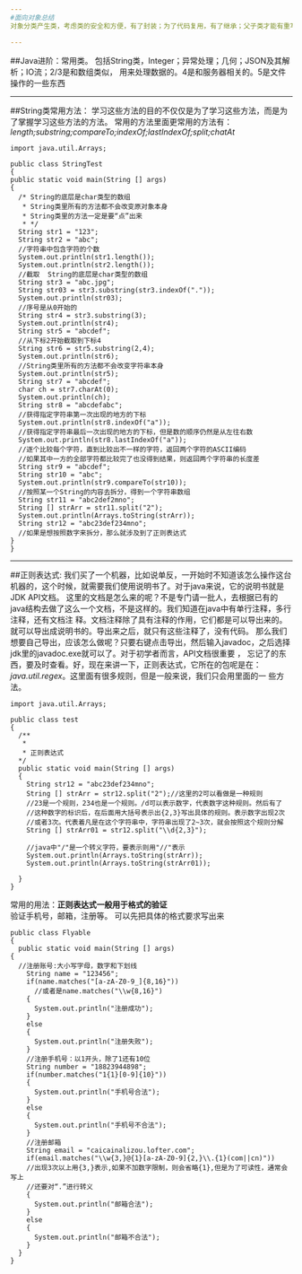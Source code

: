 ```yaml
---
#面向对象总结	
对象分类产生类，考虑类的安全和方便，有了封装；为了代码复用，有了继承；父子类才能有重写，重写是多态的前提。

---
```

##Java进阶：常用类。
包括String类，Integer；异常处理；几何；JSON及其解析；IO流；2/3是和数组类似， 用来处理数据的。4是和服务器相关的。5是文件操作的一些东西

---
##String类常用方法：
学习这些方法的目的不仅仅是为了学习这些方法，而是为了掌握学习这些方法的方法。
常用的方法里面更常用的方法有：*length;substring;compareTo;indexOf;lastIndexOf;split;chatAt*

    import java.util.Arrays;

    public class StringTest
    {
    public static void main(String [] args)
    {
      /* String的底层是char类型的数组
       * String类里所有的方法都不会改变原对象本身
       * String类里的方法一定是要“点”出来
       * */
      String str1 = "123";
      String str2 = "abc";
      //字符串中包含字符的个数
      System.out.println(str1.length());
      System.out.println(str2.length());
      //截取  String的底层是char类型的数组
      String str3 = "abc.jpg";
      String str03 = str3.substring(str3.indexOf("."));
      System.out.println(str03);
      //序号是从0开始的
      String str4 = str3.substring(3);
      System.out.println(str4);
      String str5 = "abcdef";
      //从下标2开始截取到下标4
      String str6 = str5.substring(2,4);
      System.out.println(str6);
      //String类里所有的方法都不会改变字符串本身
      System.out.println(str5);
      String str7 = "abcdef";
      char ch = str7.charAt(0);
      System.out.println(ch);
      String str8 = "abcdefabc";
      //获得指定字符串第一次出现的地方的下标
      System.out.println(str8.indexOf("a"));
      //获得指定字符串最后一次出现的地方的下标，但是数的顺序仍然是从左往右数
      System.out.println(str8.lastIndexOf("a"));
      //逐个比较每个字符，直到比较出不一样的字符，返回两个字符的ASCII编码
      //如果其中一方的全部字符都比较完了也没得到结果，则返回两个字符串的长度差
      String str9 = "abcdef";
      String str10 = "abc";
      System.out.println(str9.compareTo(str10));
      //按照某一个String的内容去拆分，得到一个字符串数组
      String str11 = "abc2def2mno";
      String [] strArr = str11.split("2");
      System.out.println(Arrays.toString(strArr));
      String str12 = "abc23def234mno";
      //如果是想按照数字来拆分，那么就涉及到了正则表达式
    }
    }
    
---
##正则表达式:
我们买了一个机器，比如说单反，一开始时不知道该怎么操作这台机器的，这个时候，就需要我们使用说明书了。对于java来说，它的说明书就是JDK API文档。
这里的文档是怎么来的呢？不是专门请一批人，去根据已有的java结构去做了这么一个文档，不是这样的。我们知道在java中有单行注释，多行注释，还有文档注
释。文档注释除了具有注释的作用，它们都是可以导出来的。就可以导出成说明书的。导出来之后，就只有这些注释了，没有代码。
那么我们想要自己导出，应该怎么做呢？只要右键点击导出，然后输入javadoc，之后选择jdk里的javadoc.exe就可以了。对于初学者而言，API文档很重要 ，
忘记了的东西，要及时查看。好，现在来讲一下，正则表达式，它所在的包呢是在：*java.util.regex*。这里面有很多规则，但是一般来说，我们只会用里面的一
些方法。

    import java.util.Arrays;

    public class test
    {
      /**
       * 
       * 正则表达式
      */
      public static void main(String [] args)
      {
        String str12 = "abc23def234mno";
        String [] strArr = str12.split("2");//这里的2可以看做是一种规则 
        //23是一个规则，234也是一个规则。/d可以表示数字，代表数字这种规则。然后有了
        //这种数字的标识后，在后面用大括号表示出{2,3}写出具体的规则。表示数字出现2次
        //或者3次。代表着凡是在这个字符串中，字符串出现了2~3次，就会按照这个规则分解
        String [] strArr01 = str12.split("\\d{2,3}");

        //java中"/"是一个转义字符，要表示则用"//"表示
        System.out.println(Arrays.toString(strArr));
        System.out.println(Arrays.toString(strArr01));

      }
    }
    

常用的用法：**正则表达式一般用于格式的验证**</br>验证手机号，邮箱，注册等。
可以先把具体的格式要求写出来

    public class Flyable
    {
      public static void main(String [] args)
    {
      //注册账号:大小写字母，数字和下划线
        String name = "123456";
        if(name.matches("[a-zA-Z0-9_]{8,16}"))
          //或者是name.matches("\\w{8,16}")
        {
          System.out.println("注册成功");
        }
        else
        {
          System.out.println("注册失败");
        }
        //注册手机号：以1开头，除了1还有10位
        String number = "18823944898";
        if(number.matches("1{1}[0-9]{10}"))
        {
          System.out.println("手机号合法");
        }
        else
        {
          System.out.println("手机号不合法");
        }
        //注册邮箱
        String email = "caicainalizou.lofter.com";
        if(email.matches("\\w{3,}@{1}[a-zA-Z0-9]{2,}\\.{1}(com||cn)"))
        //出现3次以上用{3,}表示,如果不加数字限制，则会省略{1},但是为了可读性，通常会写上
        //还要对“.”进行转义	
        {
          System.out.println("邮箱合法");
        }
        else
        {
          System.out.println("邮箱不合法");
        }
      }
    }
